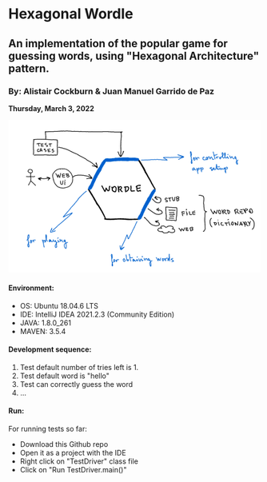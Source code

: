 # Hexagonal Wordle

## An implementation of the popular game for guessing words, using "Hexagonal Architecture" pattern.

### By: Alistair Cockburn & Juan Manuel Garrido de Paz

__Thursday, March 3, 2022__

![Hexagonal Wordle](hexagonal_wordle.png)

#### Environment:

- OS: Ubuntu 18.04.6 LTS
- IDE: IntelliJ IDEA 2021.2.3 (Community Edition)
- JAVA: 1.8.0_261
- MAVEN: 3.5.4

#### Development sequence:

1. Test default number of tries left is 1.
2. Test default word is "hello"
3. Test can correctly guess the word
4. ...

#### Run:

For running tests so far:

- Download this Github repo
- Open it as a project with the IDE
- Right click on "TestDriver" class file
- Click on "Run TestDriver.main()"
